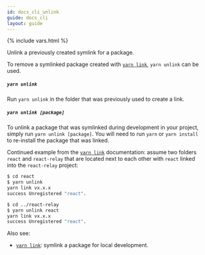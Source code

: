 ```yaml
---
id: docs_cli_unlink
guide: docs_cli
layout: guide
---
```


{% include vars.html %}

<p class="lead">Unlink a previously created symlink for a package.</p>

To remove a symlinked package created with [`yarn link`]({{url_base}}/docs/cli/link), `yarn unlink` can be used.

##### `yarn unlink` <a class="toc" id="toc-yarn-unlink" href="#toc-yarn-unlink"></a>

Run `yarn unlink` in the folder that was previously used to create a link.

##### `yarn unlink [package]`<a class="toc" id="toc-yarn-unlink-package" href="#toc-yarn-unlink-package"></a>

To unlink a package that was symlinked during development in your project, simply
run `yarn unlink [package]`. You will need to run `yarn` or `yarn install` to re-install
the package that was linked.

Continued example from the [`yarn link`]({{url_base}}/docs/cli/link) documentation: assume two folders
`react` and `react-relay` that are located next to each other with `react` linked
into the `react-relay` project:

```sh
$ cd react
$ yarn unlink
yarn link vx.x.x
success Unregistered "react".
```

```sh
$ cd ../react-relay
$ yarn unlink react
yarn link vx.x.x
success Unregistered "react".
```

Also see:

* [`yarn link`]({{url_base}}/docs/cli/link): symlink a package for local development.
